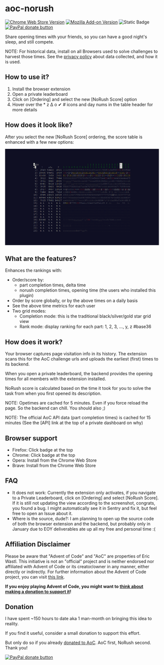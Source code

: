 # aoc-norush

[![Chrome Web Store Version](https://img.shields.io/chrome-web-store/v/kappjecebnaijcnggpalchijopjjiogp?style=for-the-badge)](https://chromewebstore.google.com/detail/aoc-norush-extension/kappjecebnaijcnggpalchijopjjiogp)
[![Mozilla Add-on Version](https://img.shields.io/amo/v/aoc-norush-extension?style=for-the-badge)](https://addons.mozilla.org/en-US/firefox/addon/aoc-norush-extension/)
![Static Badge](https://img.shields.io/badge/-TBD-red?label=Safari%20Extension&style=for-the-badge)
[![PayPal donate button](https://img.shields.io/badge/paypal-donate-yellow.svg?style=for-the-badge)](https://www.paypal.com/donate/?business=XVU35R3EPXQK2&no_recurring=0&currency_code=USD)

Share opening times with your friends, so you can have a good night's sleep, and still compete.

NOTE: For historical data, install on all Browsers used to solve challenges to harvest those times. See the [privacy policy](PRIVACY.md) about data collected, and how it is used.

## How to use it?

1. Install the browser extension
2. Open a private leaderboard
3. Click on [Ordering] and select the new [NoRush Score] option
4. Hover over the * z Δ o ✔ # icons and day nums in the table header for more details

## How does it look like?

After you select the new [NoRush Score] ordering, the score table is enhanced with a few new options:

![Enhanced dashboard](.resources/demo.png?raw=true "Enhanced dashboard")

## What are the features?

Enhances the rankings with:
- Order/score by:
  - part completion times, delta time
  - norush completion times, opening time (the users who installed this plugin)
- Order by score globally, or by the above times on a daily basis
- See the above time metrics for each user
- Two grid modes:
  - Completion mode: this is the traditional black/silver/gold star grid view
  - Rank mode: display ranking for each part: 1, 2, 3, ..., y, z  #base36

## How does it work?

Your browser captures page visitation info in its history. The extension scans this for the AoC challenge urls and uploads the earliest (first) times to its backend.

When you open a private leaderboard, the backend provides the opening times for all members with the extension installed.

NoRush score is calculated based on the time it took for you to solve the task from when you first opened its description.

NOTE: Opetimes are cached for 5 minutes. Even if you force reload the page. So the backend can chill. You should also ;)

NOTE: The official AoC API data (part completion times) is cached for 15 minutes (See the [API] link at the top of a private dashboard on why)

## Browser support

- Firefox: Click badge at the top
- Chrome: Click badge at the top
- Opera: Install from the Chrome Web Store
- Brave: Install from the Chrome Web Store

## FAQ

- It does not work: Currently the extension only activates, if you navigate to a Private Leaderboard, click on [Ordering] and select [NoRush Score]. If it is still not updating the view according to the screenshot, congrats, you found a bug. I might automatically see it in Sentry and fix it, but feel free to open an Issue about it.
- Where is the source, dude?: I am planning to open up the source code of both the browser extension and the backend, but probably only in January due to EOY deliverables ate up all my free and personal time :(

## Affiliation Disclaimer

Please be aware that "Advent of Code" and "AoC" are properties of Eric Wastl.
This initiative is not an "official" project and is neither endorsed nor affiliated with Advent of Code or its creator/owner in any manner, either directly or indirectly.
For further information about the Advent of Code project, you can visit [this link](https://adventofcode.com/2023/about).

**If you enjoy playing Advent of Code, you might want to [think about making a donation to support it](https://adventofcode.com/support)!**

## Donation

I have spent ~150 hours to date aka 1 man-month on bringing this idea to reality.

If you find it useful, consider a small donation to support this effort.

But only do so if you already [donated to AoC](https://adventofcode.com/support). AoC first, NoRush second. Thank you!

[![PayPal donate button](https://img.shields.io/badge/paypal-donate-yellow.svg?style=for-the-badge)](https://www.paypal.com/donate/?business=XVU35R3EPXQK2&no_recurring=0&currency_code=USD)
